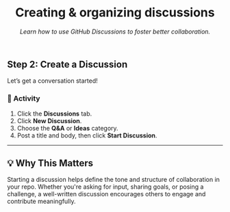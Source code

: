 <header>

<!--
  <<< Author notes: Course header >>>
  Update the course title and description.
-->

# Creating & organizing discussions  

_Learn how to use GitHub Discussions to foster better collaboration._  

</header>

<!--
  <<< Author notes: Step 2 >>>
  Start this step by acknowledging the previous step.
  Define terms and link to docs.github.com.
  Historic note: this step combines the commend, approve, and needs changes steps from the previous version.
-->

## Step 2: Create a Discussion

Let’s get a conversation started!

### 💬 Activity

1. Click the **Discussions** tab.
2. Click **New Discussion**.
3. Choose the **Q&A** or **Ideas** category.
4. Post a title and body, then click **Start Discussion**.

---

## 💡 Why This Matters

Starting a discussion helps define the tone and structure of collaboration in your repo. Whether you're asking for input, sharing goals, or posing a challenge, a well-written discussion encourages others to engage and contribute meaningfully.


